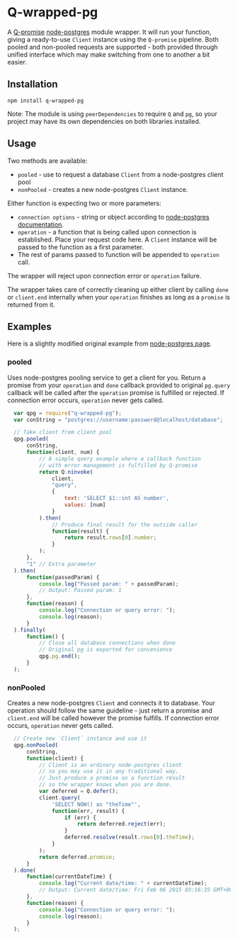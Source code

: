 # Q-wrapped-pg

A [Q-promise](https://github.com/kriskowal/q) [node-postgres](https://github.com/brianc/node-postgres) module wrapper.
It will run your function, giving a ready-to-use `Client` instance using the `Q-promise` pipeline.
Both pooled and non-pooled requests are supported - both provided through unified interface which may make switching
from one to another a bit easier.

## Installation

```
npm install q-wrapped-pg
```
Note: The module is using `peerDependencies` to require `Q` and `pg`, so your project may have its own
dependencies on both libraries installed.

## Usage

Two methods are available:
* `pooled` - use to request a database `Client` from a node-postgres client pool
* `nonPooled` - creates a new node-postgres `Client` instance.

Either function is expecting two or more parameters:
* `connection options` - string or object according to [node-postgres documentation](https://github.com/brianc/node-postgres/wiki/Client#method-connect).
* `operation` - a function that is being called upon connection is established. Place your request code here.
  A `Client` instance will be passed to the function as a first parameter.
* The rest of params passed to function will be appended to `operation` call.

The wrapper will reject upon connection error or `operation` failure.

The wrapper takes care of correctly cleaning up either client by calling `done` or `client.end` internally when your
`operation` finishes as long as a `promise` is returned from it.

## Examples

Here is a slightly modified original example from [node-postgres page](https://github.com/brianc/node-postgres).

### pooled

Uses node-postgres pooling service to get a client for you.
Return a promise from your `operation` and `done` callback provided to original `pg.query` callback will be called after
the `operation` promise is fulfilled or rejected.
If connection error occurs, `operation` never gets called.

```javascript
  var qpg = require("q-wrapped-pg");
  var conString = "postgres://username:password@localhost/database";

  // Take client from client pool
  qpg.pooled(
      conString,
      function(client, num) {
          // A simple query example where a callback function
          // with error management is fulfilled by Q-promise
          return Q.ninvoke(
              client,
              "query",
              {
                  text: 'SELECT $1::int AS number',
                  values: [num]
              }
          ).then(
              // Produce final result for the outside caller
              function(result) {
                  return result.rows[0].number;
              }
          );
      },
      "1" // Extra parameter
  ).then(
      function(passedParam) {
          console.log("Passed param: " + passedParam);
          // Output: Passed param: 1
      },
      function(reason) {
          console.log("Connection or query error: ");
          console.log(reason);
      }
  ).finally(
      function() {
          // Close all database connections when done
          // Original pg is exported for convenience
          qpg.pg.end();
      }
  );
```

### nonPooled

Creates a new node-postgres `Client` and connects it to database.
Your operation should follow the same guideline - just return a promise and `client.end` will be called however the
promise fulfills.
If connection error occurs, `operation` never gets called.

```javascript
  // Create new `Client` instance and use it
  qpg.nonPooled(
      conString,
      function(client) {
          // Client is an ordinary node-postgres client
          // so you may use it in any traditional way.
          // Just produce a promise as a function result
          // so the wrapper knows when you are done.
          var deferred = Q.defer();
          client.query(
              'SELECT NOW() as "theTime"',
              function(err, result) {
                  if (err) {
                      return deferred.reject(err);
                  }
                  deferred.resolve(result.rows[0].theTime);
              }
          );
          return deferred.promise;
      }
  ).done(
      function(currentDateTime) {
          console.log("Current date/time: " + currentDateTime);
          // Output: Current date/time: Fri Feb 06 2015 03:16:35 GMT+0000 (UTC)
      },
      function(reason) {
          console.log("Connection or query error: ");
          console.log(reason);
      }
  );
```

